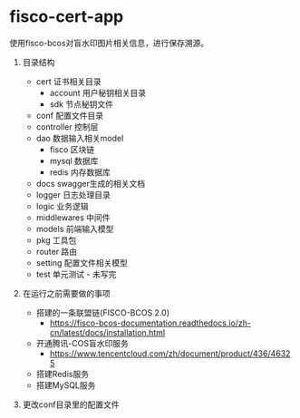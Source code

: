 # fisco-cert-app
使用fisco-bcos对盲水印图片相关信息，进行保存溯源。

1. 目录结构
    - cert 证书相关目录
        - account 用户秘钥相关目录
        - sdk 节点秘钥文件
    - conf 配置文件目录
    - controller 控制层
    - dao 数据输入相关model
        - fisco 区块链
        - mysql 数据库
        - redis 内存数据库
    - docs swagger生成的相关文档
    - logger 日志处理目录
    - logic 业务逻辑
    - middlewares 中间件
    - models 前端输入模型
    - pkg 工具包
    - router 路由
    - setting 配置文件相关模型
    - test 单元测试 - 未写完

2. 在运行之前需要做的事项
   - 搭建的一条联盟链(FISCO-BCOS 2.0)
      - https://fisco-bcos-documentation.readthedocs.io/zh-cn/latest/docs/installation.html
   - 开通腾讯-COS盲水印服务
      - https://www.tencentcloud.com/zh/document/product/436/46325
   - 搭建Redis服务
   - 搭建MySQL服务
3. 更改conf目录里的配置文件
      